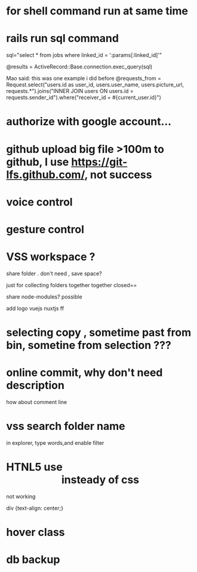 # for shell command run at same time

# rails run sql command

 sql="select * from jobs where linked_id = ':params[:linked_id]'"
         
 @results = ActiveRecord::Base.connection.exec_query(sql)
     
Mao said:
 this was one example i did before
@requests_from = Request.select("users.id as user_id, users.user_name, users.picture_url, requests.*").joins("INNER JOIN users ON users.id = requests.sender_id").where("receiver_id = #{current_user.id}")    

# authorize with google account...

# github upload big file >100m to github, I use https://git-lfs.github.com/, not success


# voice control
# gesture control



# VSS workspace ? 

share folder . don't need , save space?

just for collecting folders together together
closed==

share node-modules? possible

add logo
vuejs
nuxtjs  ff

# selecting copy , sometime  past from bin, sometine from selection ???



# online commit, why don't need description
how about comment line


# vss search folder name

in explorer, type words,and enable filter


# HTNL5 use <center> insteady of css 
not working 

div {text-align: center;}


# hover class 


# db backup